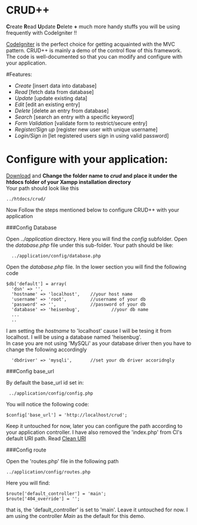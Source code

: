 # CRUD++
**C**reate **R**ead **U**pdate **D**elete **+** much more handy stuffs you will be using frequently with CodeIgniter !!

[CodeIgniter](https://www.codeigniter.com/userguide3/general/welcome.html) is the perfect choice for getting acquainted with the MVC pattern. CRUD++ is mainly a demo of the control flow of this framework. The code is well-documented so that you can modify and configure with your application.

#Features:


  - *Create* [insert data into database]
  - *Read* [fetch data from database]
  - *Update* [update existing data]
  - *Edit* [edit an existing entry]
  - *Delete* [delete an entry from database]
  - *Search* [search an entry with a specific keyword]
  - *Form Validation* [validate form to restrict/secure entry]
  - *Register/Sign up* [register new user with unique username]
  - *Login/Sign in* [let registered users sign in using valid password]

# Configure with your application:

[Download](https://github.com/abrarShariar/crud/archive/master.zip) and **Change the folder name to *crud* and place it under the htdocs folder of your Xampp installation directory**<br> 
Your path should look like this

	../htdocs/crud/

Now Follow the steps mentioned below to configure CRUD++ with your application

###Config Database

Open *../application* directory. Here you will find the *config* subfolder. Open the *database.php* file under this sub-folder. Your path should be like:

      ../application/config/database.php

Open the *database.php* file. In the lower section you will find the following code

    $db['default'] = array(
	  'dsn'	=> '',
	  'hostname' => 'localhost',	//your host name
	  'username' => 'root',			//username of your db
	  'password' => '',				//password of your db
	  'database' => 'heisenbug',			//your db name
	  ...
	  ..

I am setting the *hostname* to 'localhost' cause I will be tesing it from localhost. I will be using a database named 'heisenbug'.<br>
In case you are not using 'MySQLi' as your database driver then you have to change the following accordingly

      'dbdriver' => 'mysqli',       //set your db driver accoridngly
     
###Config base_url

By default the base_url id set in:

	 ../application/config/config.php
	 
You will notice the following code:

	$config['base_url'] = 'http://localhost/crud';

Keep it untouched for now, later you can configure the path according to your application controller.
I have also removed the 'index.php' from CI's default URI path. Read [Clean URI](https://github.com/TheHeisenbugs/Sustainable-Tourism/blob/abrar/clean_uri.md) 

###Config route

Open the 'routes.php' file in the following path

	../application/config/routes.php
	
Here you will find:

	$route['default_controller'] = 'main';
	$route['404_override'] = '';

that is, the 'default_controller' is set to 'main'. Leave it untouched for now. I am using the controller *Main* as the default for this demo.
	
